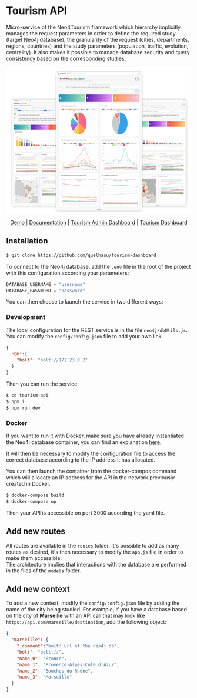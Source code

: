 # Tourism API

Micro-service of the Neo4Tourism framework which hierarchy implicitly manages the request parameters in order to define the required study (target Neo4j database), the granularity of the request (cities, departments, regions, countries) and the study parameters (population, traffic, evolution, centrality). It also makes it possible to manage database security and query consistency based on the corresponding studies.

<p align="center">
<img src="static/img/dashboard-panels-next.png" align="center" height=400>
</p>

<p align="center">
  <a href="https://bm.dvrc.fr/">Demo</a> | 
  <a href="https://quelhasu.github.io/tourism-api/">Documentation</a> | 
  <a href="https://github.com/quelhasu/tourism-admin">Tourism Admin Dashboard</a> |
  <a href="https://github.com/quelhasu/tourism-dashboard">Tourism Dashboard</a>
</p>

## Installation

```bash
$ git clone https://github.com/quelhasu/tourism-dashboard
```

To connect to the Neo4j database, add the `.env` file in the root of the project with this configuration according your parameters:

```js
DATABASE_USERNAME = "username"
DATABASE_PASSWORD = "password"
```

You can then choose to launch the service in two different ways:

### Development

The local configuration for the REST service is in the file `neo4j/dbUtils.js`.
You can modify the `config/config.json` file to add your own link. 
```json
{
  "BM":{
    "bolt": "bolt://172.23.0.2"
  }
}
```
Then you can run the service:

```bash
$ cd tourism-api
$ npm i
$ npm run dev
```

### Docker

If you want to run it with Docker, make sure you have already instantiated the Neo4j database container, you can find an explanation [here](README_db.md).

It will then be necessary to modify the configuration file to access the correct database according to the IP address it has allocated.

You can then launch the container from the docker-compos command which will allocate an IP address for the API in the network previously created in Docker.
```bash
$ docker-compose build
$ docker-compose up
```
Then your API is accessible on port 3000 according the yaml file.

## Add new routes

All routes are available in the `routes` folder. It's possible to add as many routes as desired, it's then necessary to modify the `app.js` file in order to make them accessible.  
The architecture implies that interactions with the database are performed in the files of the `models` folder.

## Add new context

To add a new context, modify the `config/config.json` file by adding the name of the city being studied. For example, if you have a database based on the city of __Marseille__ with an API call that may look like `https://api.com/marseille/destination`, add the following object:

```json
{
  "marseille": {
    "_comment":"bolt: url of the neo4j db",
    "bolt": "bolt://", 
    "name_0": "France",
    "name_1": "Provence-Alpes-Côte d’Azur",
    "name_2": "Bouches-du-Rhône",
    "name_3": "Marseille"
  }
}
```

